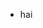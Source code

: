 - hai

<!---
noutastisk/noutastisk is a ✨ special ✨ repository because its `README.md` (this file) appears on your GitHub profile.
You can click the Preview link to take a look at your changes.
--->
